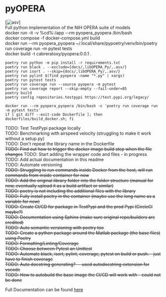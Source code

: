 # pyOPERA
[![asv](http://img.shields.io/badge/benchmarked%20by-asv-blue.svg?style=flat)]  
Full python implementation of the NIH OPERA suite of models  
docker run -it -v %cd%:/app --rm pyopera_pyopera /bin/bash  
docker compose -f docker-compose.yml build  
docker run --rm pyopera_pyopera ~/.local/share/pypoetry/venv/bin/poetry run coverage run -m pytest tests  
docker build -t cabreratoxy/pyopera:0.0.1 .  

```
poetry run python -m pip install -r requirements.txt  
poetry run black . --exclude={docs/,libOPERA_Py/,.asv/}  
poetry run isort . --skip={docs/,libOPERA_Py/,.asv/}  
poetry run pylint $(find pyopera -name "*.py" | xargs)  
poetry run pytest tests    
poetry run coverage run --source pyopera -m pytest  
poetry run coverage report --skip-empty --fail-under=85  
poetry build  
poetry config repositories.testpypi https://test.pypi.org/legacy/  

docker run --rm pyopera_pyopera /bin/bash -c 'poetry run coverage run -m pytest tests'   
if [ git diff --exit-code Dockerfile ]; then dockerfiles/build_docker.sh; fi
```



TODO: Test TestPypi package locally  
TODO: Benchmarking with airspeed velocity (struggling to make it work without a setup.py)  
TODO: Don't repeat the library name in the Dockerfile  
~~TODO: Find out how to trigger the docker image build step when the file changes~~
TODO: Start adding the wrapper code and files - in progress  
TODO: Add actual documentation in this readme  
TODO: Automate versioning  
~~TODO: Struggling to run commands inside Docker from the host, will run commands from inside container for now~~  
~~TODO: Add the original library folder into the folder structure  (manual for now, eventually upload it as a build artifact or similar)~~  
~~TODO: poetry is not including the additional files with the library~~  
~~TODO: Fully install poetry in the container (maybe use the long name as a variable for now)~~  
~~TODO: Create CI/CD for package in TestPypi and the prod Pypi (CircleCI maybe?)~~  
~~TODO: Documentation using Sphinx (make sure original repo/builders are credited)~~  
~~TODO: Auto semantic versioning with poetry too~~    
~~TODO: Create a python package around the Matlab package (the base files) using Poetry~~  
~~TODO: Formatting/Linting/Coverage~~  
~~TODO: Choose between Pytest an Unittest~~  
~~TODO: Automate black, isort, pylint, coverage, pytest on build or push. - just have to finish coverage~~  
~~TODO: Auto docstring generating? -- used autodocstring extension for vscode~~  
~~TODO: How to autobuild the base image the CI/CD will work with - could not be done~~  

Full Documentation can be found [here](https://cabreratoxy.github.io/pyOPERA/)
